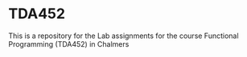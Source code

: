 # TDA452
This is a repository for the Lab assignments for the course Functional Programming (TDA452) in Chalmers
